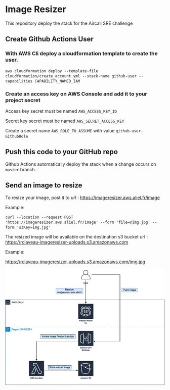 # Image Resizer
This repository deploy the stack for the Aircall SRE challenge

## Create Github Actions User
### With AWS Cli deploy a cloudformation template to create the user.
    aws cloudformation deploy --template-file cloudformation/create_account.yml --stack-name github-user --capabilities CAPABILITY_NAMED_IAM

### Create an access key on AWS Console and add it to your project secret
Access key secret must be named `AWS_ACCESS_KEY_ID`

Secret key secret must be named `AWS_SECRET_ACCESS_KEY`

Create a secret name `AWS_ROLE_TO_ASSUME` with value `github-user-GithubRole`

## Push this code to your GitHub repo
Github Actions automatically deploy the stack when a change occurs on `master` branch.

## Send an image to resize
To resize your image, post it to url : https://imageresizer.aws.aliel.fr/image

Example:

    curl --location --request POST 'https://imageresizer.aws.aliel.fr/image' --form 'file=@img.jpg' --form 's3Key=img.jpg'

The resized image will be available on the destination s3 bucket url : https://rclaveau-imageresizer-uploads.s3.amazonaws.com

Example:

https://rclaveau-imageresizer-uploads.s3.amazonaws.com/img.jpg

![](./ImageResizer.png)
